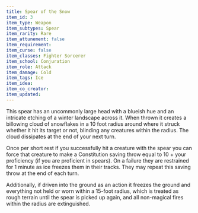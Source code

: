 ```yaml
---
title: Spear of the Snow
item_id: 3
item_type: Weapon
item_subtypes: Spear
item_rarity: Rare
item_attunement: false
item_requirement:
item_curse: false
item_classes: Fighter Sorcerer
item_school: Conjuration
item_role: Attack
item_damage: Cold
item_tags: Ice
item_idea:
item_co_creator:
item_updated:
---
```


This spear has an uncommonly large head with a blueish hue and an intricate etching of a winter landscape across it. When thrown it creates a billowing cloud of snowflakes in a 10 foot radius around where it struck whether it hit its target or not, blinding any creatures within the radius. The cloud dissipates at the end of your next turn.

Once per short rest if you successfully hit a creature with the spear you can force that creature to make a Constitution saving throw equal to 10 + your proficiency (if you are proficient in spears). On a failure they are restrained for 1 minute as ice freezes them in their tracks. They may repeat this saving throw at the end of each turn.

Additionally, if driven into the ground as an action it freezes the ground and everything not held or worn within a 15-foot radius, which is treated as rough terrain until the spear is picked up again, and all non-magical fires within the radius are extinguished.
